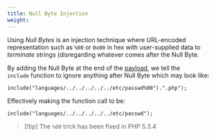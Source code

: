 ```yaml
---
title: Null Byte Injection
weight:
---
```


Using _Null Bytes_ is an injection technique where URL-encoded representation such as `%00` or `0x00` in hex with user-supplied data to _terminate_ strings (disregarding whatever comes after the Null Byte.

By adding the Null Byte at the end of the [payload](/Knowledge/OffSec/glossary/payload.md), we tell the `include` function to ignore anything after Null Byte which may look like:

```
include("languages/../../../../../etc/passwd%00").".php");
```

Effectively making the function call to be:

```
include("languages/../../../../../etc/passwd");
```

> [!tip] The `%00` trick has been fixed in PHP 5.3.4
